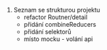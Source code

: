 1. Seznam se strukturou projektu
	- refactor Routner/detail
	- přidání combineReducers
	- přidání selektorů
	- místo mocku - volání api